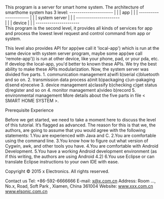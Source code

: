 
This program is a server for smart home system.
The architecture of smarthome system has 3 level:
     	----------------------
     	|					  |
     	|		app			  |
     	|					  |
     	----------------------
     	|					  |
     	|   system server	  |
     	|					  |
     	----------------------	
     	|					  |
     	|		device		  |
     	|					  |
     	----------------------	
This program is the second level, it provides all kinds of
services for app and process the lowest level request and 
control command from app or system.

This level also provides API for app(we call it 'local-app') 
which is run at the same device with system server program, 
maybe some app(we call 'remote-app')) is run at other device, 
like your phone, pad, or your pda, etc. If develop the local-app, 
you'd better to known these APIs. We try the best ability to 
make these APIs modularization. Now, the system server was 
divided five parts.
	1. communication management
		a)wifi    b)serial    c)bluetooth   and so on.
	2. transmission data process
		a)init    b)packaging    c)un-pakaging    d)send    e)receive
	3. device management
		a)classify    b)checking    c)get status   d)register   and so on
	4. monitor management
		a)video    b)record
	5. environmental management
More details about the five parts in file < SMART HOME SYSTEM >.


Prerequisite Experience

Before we get started, we need to take a moment here to discuss the level 
of this tutorial. It’s flagged as advanced. The reason for this is that we, 
the authors, are going to assume that you would agree with the following 
statements:
	1.You are experienced with Java and C.
	2.You are comfortable using the command line.
	3.You know how to figure out what version of Cygwin, awk, and other 
	  tools you have.
	4.You are comfortable with Android Development.
	5.You have a working Android development environment (as if this writing, 
	  the authors are using Android 4.2)
	6.You use Eclipse or can translate Eclipse instructions to your own 
	  IDE with ease.

Copyright © 2015 x Electronics. All rights reserved. 

Contact us
Tel: +86-592-6666666
E-mail: x@x.com.cn
Address: Room ..., No.x, Road, Soft Park , Xiamen, China 361004
Website: www.xxx.com.cn 
         www.elsonic.com.cn



